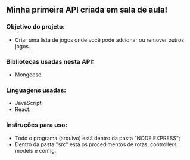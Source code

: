 ## Minha primeira API criada em sala de aula!

### Objetivo do projeto:

* Criar uma lista de jogos onde você pode adcionar ou remover outros jogos.

### Bibliotecas usadas nesta API:

* Mongoose.

### Linguagens usadas:

* JavaScript;
* React.

### Instruções para uso:

* Todo o programa (arquivo) está dentro da pasta "NODE.EXPRESS";
* Dentro da pasta "src" está os procedimentos de rotas, controllers, models e config.
